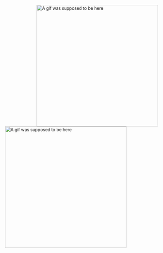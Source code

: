   <img align="right" alt="A gif was supposed to be here" width="400" src="https://user-images.githubusercontent.com/74038190/213866269-5d00981c-7c98-46d7-8a8e-16f462f15227.gif">
  <img align="left" alt="A gif was supposed to be here" width="400" src="https://github.com/user-attachments/assets/231191e1-e4f2-4bb0-8e60-698122e4cf08.gif">

